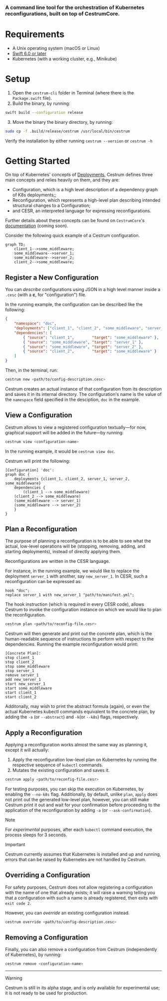 ### A command line tool for the orchestration of Kubernetes reconfigurations, built on top of **CestrumCore**.

# Requirements
- A Unix operating system (macOS or Linux)
- [Swift 6.0 or later](https://www.swift.org/install/macos/)
- Kubernetes (with a working cluster, e.g., Minikube)

# Setup
1) Open the `cestrum-cli` folder in Terminal (where there is the `Package.swift` file).
2) Build the binary, by running:
  ```bash
  swift build --configuration release
  ```
3) Move the binary the binary directory, by running:
  ```bash
  sudo cp -f .build/release/cestrum /usr/local/bin/cestrum
  ```
Verify the installation by either running `cestrum --version` or `cestrum -h`

# Getting Started
On top of Kubernetes' concepts of [Deployments](https://kubernetes.io/docs/concepts/workloads/controllers/deployment/), 
Cestrum defines three main concepts and relies heavily on them, and they are: 
- Configuration, which is a high level description of a dependency graph of K8s deployments;;
- Reconfiguration, which represents a high-level plan describing intended structural changes to a Configuration;
- and CESR, an interpreted language for expressing reconfigurations.

Further details about these concepts can be found on `CestrumCore`'s [documentation](https://github.com/Wadye17/CestrumCore) (coming soon).


Consider the following quick example of a Cestrum configuration.

```mermaid
graph TD;
    client_1-->some_middleware;
    some_middleware-->server_1;
    some_middleware-->server_2;
    client_2-->some_middleware;
```

## Register a New Configuration
You can *describe* configurations using JSON in a high level manner inside a `.cesc` (with a **c**, for "configuration") file.

In the running example, the configuration can be described like the following:
```json
{
	"namespace": "doc",
	"deployments": ["client_1", "client_2", "some_middleware", "server_1", "server_2"],
	"dependencies": [
		{ "source": "client_1",        "target": "some_middleware" },
		{ "source": "some_middleware", "target": "server_1" },
		{ "source": "some_middleware", "target": "server_2" },
		{ "source": "client_2",        "target": "some_middleware" }
	]
}
```

Then, in the terminal, run:
```bash
cestrum new <path/to/config-description.cesc>
```
Cestrum creates an actual instance of that configuration from its description
and saves it in its internal directory. The configuration's name is the value of the `namespace` field specified in the desciption, `doc` in the example.


## View a Configuration
Cestrum allows to view a registered configuration textually—for now, graphical support will be added in the future—by running:
```bash
cestrum view <configuration-name>
```
In the running example, it would be `cestrum view doc`.

Cestrum will print the following:
```
[Configuration] 'doc':
graph doc {
    deployments {client_1, client_2, server_1, server_2, some_middleware}
    dependencies {
      	(client_1 --> some_middleware)
	(client_2 --> some_middleware)
	(some_middleware --> server_1)
	(some_middleware --> server_2)
    }
}
```

## Plan a Reconfiguration
The purpose of planning a reconfiguration is to be able to see what the actual, 
low-level operations will be (stopping, removing, adding, and starting deployments),
instead of directly applying them.

Reconfigurations are written in the CESR language.

For instance, in the running example, we would like to replace the deployment `server_1` with another, say `new_server_1`.
In CESR, such a reconfiguration can be expressed as:

```
hook "doc";
replace server_1 with new_server_1 "path/to/manifest.yml";
```

The hook instruction (which is required in every CESR code), 
allows Cestrum to invoke the configuration instance on which we would like to plan the reconfiguration.

```bash
cestrum plan <path/to/reconfig-file.cesr>
```

Cestrum will then generate and print out the concrete plan, which is the human-readable sequence of instructions to perform with respect to the dependencies.
Running the example reconfiguration would print:

```
[Concrete Plan]:
stop client_1
stop client_2
stop some_middleware
stop server_1
remove server_1
add new_server_1
start new_server_1
start some_middleware
start client_1
start client_2
```

Additonally, may wish to print the abstract formula (again), or even the actual Kubernetes kubectl commands equivalent to the concrete plan, 
by adding the `-a` (or `--abstract`) and `-k`(or `--k8s`) flags, respectively.

## Apply a Reconfiguration
Applying a reconfiguration works almost the same way as planning it, except it will actually:
1) Apply the reconfiguration low-level plan on Kubernetes by running the respective sequence of `kubectl` commands.
2) Mutates the existing configuration and saves it.

```bash
cestrum apply <path/to/reconfig-file.cesr>
```

For testing purposes, you can skip the execution on Kubernetes, by enabling the `--no-k8s` flag.
Additionally, by default, unlike `plan`, `apply` does not print out the generated low-level plan,
however, you can still make Cestrum print it out and wait for your confirmation before proceeding 
to the application of the reconfiguration by adding `-a` (or `--ask-confirmation`).

> [!NOTE]
> For *experimental* purposes, after each `kubectl` command execution, the process sleeps for 3 seconds.

> [!IMPORTANT]
> Cestrum currently assumes that Kubernetes is installed and up and running, errors that can be raised by Kubernetes are not handled by Cestrum.

## Overriding a Configuration
For safety purposes, Cestrum does not allow registering a configuration with the name of one that 
already exists; it will raise a warning telling you that a configuration with such a name is already registered, then exits with `exit code 2`.

However, you can *override* an existing configuration instead.

```bash
cestrum override <path/to/config-description.cesc>
```

## Removing a Configuration
Finally, you can also remove a configuration from Cestrum (independently of Kubernetes), by running:
```bash
cestrum remove <configuration-name>
```

---

> [!WARNING]
> Cestrum is still in its alpha stage, and is only available for experimental use; it is not ready to be used for production.
